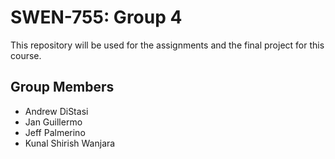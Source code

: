 # SWEN-755: Group 4
This repository will be used for the assignments and the final project for this course. 

## Group Members
* Andrew DiStasi
* Jan Guillermo
* Jeff Palmerino
* Kunal Shirish Wanjara 

